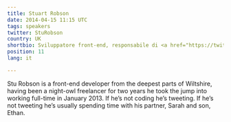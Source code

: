 ```yaml
---
title: Stuart Robson
date: 2014-04-15 11:15 UTC
tags: speakers
twitter: StuRobson
country: UK
shortbio: Sviluppatore front-end, responsabile di <a href="https://twitter.com/SassNews">SassNews</a>, nemico dei neologismi
position: 11
lang: it

---
```


Stu Robson is a front-end developer from the deepest parts of Wiltshire, having been a night-owl freelancer for two years he took the jump into working full-time in January 2013. If he’s not coding he’s tweeting. If he’s not tweeting he’s usually spending time with his partner, Sarah and son, Ethan.
